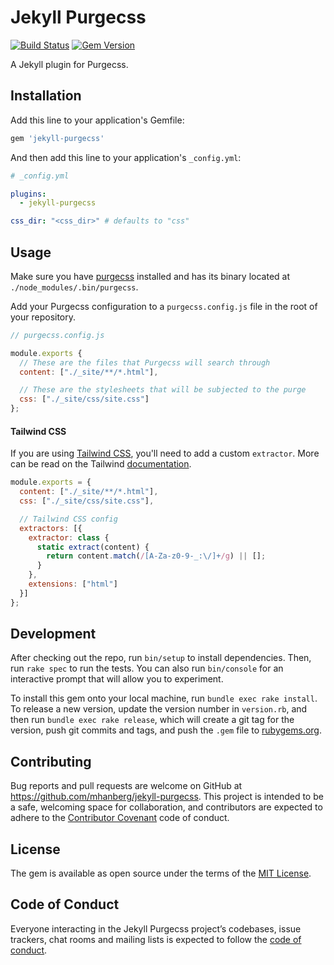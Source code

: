 # Jekyll Purgecss

[![Build Status](https://travis-ci.com/mhanberg/jekyll-purgecss.svg?branch=master)](https://travis-ci.com/mhanberg/jekyll-purgecss)
[![Gem Version](https://badge.fury.io/rb/jekyll-purgecss.svg)](https://badge.fury.io/rb/jekyll-purgecss)

A Jekyll plugin for Purgecss.

## Installation

Add this line to your application's Gemfile:

```ruby
gem 'jekyll-purgecss'
```

And then add this line to your application's `_config.yml`:

```yml
# _config.yml

plugins:
  - jekyll-purgecss

css_dir: "<css_dir>" # defaults to "css"
```

## Usage

Make sure you have [purgecss](https://www.purgecss.com/#cli) installed and has its binary located at `./node_modules/.bin/purgecss`.

Add your Purgecss configuration to a `purgecss.config.js` file in the root of your repository.

```javascript
// purgecss.config.js

module.exports {
  // These are the files that Purgecss will search through
  content: ["./_site/**/*.html"],

  // These are the stylesheets that will be subjected to the purge
  css: ["./_site/css/site.css"] 
};
```

#### Tailwind CSS

If you are using [Tailwind CSS](https://tailwindcss.com), you'll need to add a custom `extractor`. More can be read on the Tailwind [documentation](https://tailwindcss.com/docs/controlling-file-size#removing-unused-css-with-purgecss).

```javascript
module.exports = {
  content: ["./_site/**/*.html"],
  css: ["./_site/css/site.css"],

  // Tailwind CSS config
  extractors: [{
    extractor: class {
      static extract(content) {
        return content.match(/[A-Za-z0-9-_:\/]+/g) || [];
      }
    },
    extensions: ["html"]
  }]
};

```
## Development

After checking out the repo, run `bin/setup` to install dependencies. Then, run `rake spec` to run the tests. You can also run `bin/console` for an interactive prompt that will allow you to experiment.

To install this gem onto your local machine, run `bundle exec rake install`. To release a new version, update the version number in `version.rb`, and then run `bundle exec rake release`, which will create a git tag for the version, push git commits and tags, and push the `.gem` file to [rubygems.org](https://rubygems.org).

## Contributing

Bug reports and pull requests are welcome on GitHub at https://github.com/mhanberg/jekyll-purgecss. This project is intended to be a safe, welcoming space for collaboration, and contributors are expected to adhere to the [Contributor Covenant](http://contributor-covenant.org) code of conduct.

## License

The gem is available as open source under the terms of the [MIT License](https://opensource.org/licenses/MIT).

## Code of Conduct

Everyone interacting in the Jekyll Purgecss project’s codebases, issue trackers, chat rooms and mailing lists is expected to follow the [code of conduct](https://github.com/mhanberg/jekyll-purgecss/blob/master/CODE_OF_CONDUCT.md).
